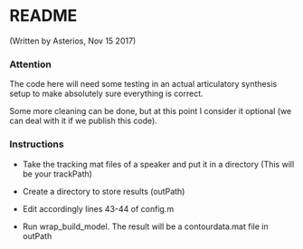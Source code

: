 # README #

(Written by Asterios, Nov 15 2017)

### Attention ###

The code here will need some testing in an actual articulatory synthesis setup to make absolutely sure everything is correct.

Some more cleaning can be done, but at this point I consider it optional (we can deal with it if we publish this code).

### Instructions ###

* Take the tracking mat files of a speaker and put it in a directory (This will be your trackPath)
* Create a directory to store results (outPath)
* Edit accordingly lines 43-44 of config.m

* Run wrap_build_model. The result will be a contourdata.mat file in outPath
